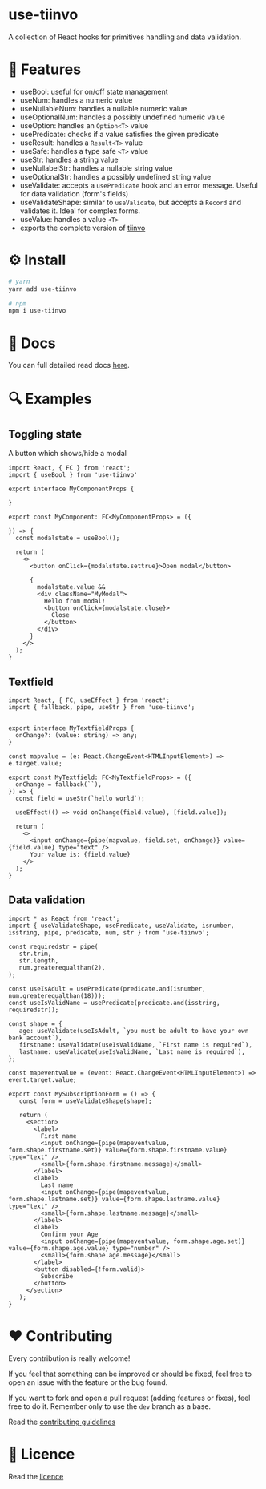 use-tiinvo
==========

A collection of React hooks for primitives handling and data validation.

# 🎉 Features

* useBool: useful for on/off state management
* useNum: handles a numeric value
* useNullableNum: handles a nullable numeric value
* useOptionalNum: handles a possibly undefined numeric value
* useOption: handles an `Option<T>` value
* usePredicate: checks if a value satisfies the given predicate
* useResult: handles a `Result<T>` value
* useSafe: handles a type safe `<T>` value
* useStr: handles a string value
* useNullabelStr: handles a nullable string value
* useOptionalStr: handles a possibly undefined string value
* useValidate: accepts a `usePredicate` hook and an error message. Useful for data validation (form's fields)
* useValidateShape: similar to `useValidate`, but accepts a `Record` and validates it. Ideal for complex forms.
* useValue: handles a value `<T>`
* exports the complete version of [tiinvo](https://github.com/octod/tiinvo)

# ⚙ Install

```bash
# yarn
yarn add use-tiinvo

# npm
npm i use-tiinvo
```

# 📖 Docs

You can full detailed read docs [here](./docs/README.md).

# 🔍 Examples

## Toggling state

A button which shows/hide a modal

```tsx
import React, { FC } from 'react';
import { useBool } from 'use-tiinvo'

export interface MyComponentProps {
  
}

export const MyComponent: FC<MyComponentProps> = ({

}) => {
  const modalstate = useBool();
  
  return (
    <>
      <button onClick={modalstate.settrue}>Open modal</button>

      {
        modalstate.value &&
        <div className="MyModal">
          Hello from modal!
          <button onClick={modalstate.close}>
            Close
          </button>
        </div>
      }
    </>
  );
}
```

## Textfield

```tsx
import React, { FC, useEffect } from 'react';
import { fallback, pipe, useStr } from 'use-tiinvo';


export interface MyTextfieldProps {
  onChange?: (value: string) => any;
}

const mapvalue = (e: React.ChangeEvent<HTMLInputElement>) => e.target.value;

export const MyTextfield: FC<MyTextfieldProps> = ({
  onChange = fallback(``),
}) => {
  const field = useStr(`hello world`);

  useEffect(() => void onChange(field.value), [field.value]);
  
  return (
    <>
      <input onChange={pipe(mapvalue, field.set, onChange)} value={field.value} type="text" />
      Your value is: {field.value}
    </>
  );
}
```

## Data validation

```tsx
import * as React from 'react';
import { useValidateShape, usePredicate, useValidate, isnumber, isstring, pipe, predicate, num, str } from 'use-tiinvo';

const requiredstr = pipe(
   str.trim,
   str.length,
   num.greaterequalthan(2),
);

const useIsAdult = usePredicate(predicate.and(isnumber, num.greaterequalthan(18)));
const useIsValidName = usePredicate(predicate.and(isstring, requiredstr));

const shape = {
   age: useValidate(useIsAdult, `you must be adult to have your own bank account`),
   firstname: useValidate(useIsValidName, `First name is required`),
   lastname: useValidate(useIsValidName, `Last name is required`),
};

const mapeventvalue = (event: React.ChangeEvent<HTMLInputElement>) => event.target.value;

export const MySubscriptionForm = () => {
   const form = useValidateShape(shape);

   return (
     <section>
       <label>
         First name
         <input onChange={pipe(mapeventvalue, form.shape.firstname.set)} value={form.shape.firstname.value} type="text" />
         <small>{form.shape.firstname.message}</small>
       </label>
       <label>
         Last name
         <input onChange={pipe(mapeventvalue, form.shape.lastname.set)} value={form.shape.lastname.value} type="text" />
         <small>{form.shape.lastname.message}</small>
       </label>
       <label>
         Confirm your Age
         <input onChange={pipe(mapeventvalue, form.shape.age.set)} value={form.shape.age.value} type="number" />
         <small>{form.shape.age.message}</small>
       </label>
       <button disabled={!form.valid}>
         Subscribe
       </button>
     </section>
   );
}

```

# ️❤️ Contributing

Every contribution is really welcome!

If you feel that something can be improved or should be fixed, feel free to open an issue with the feature or the bug found.

If you want to fork and open a pull request (adding features or fixes), feel free to do it. Remember only to use the `dev` branch as a base.

Read the [contributing guidelines](./CONTRIBUTING.md)

# 📃 Licence

Read the [licence](./LICENCE)

